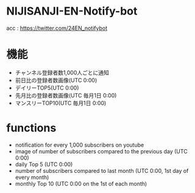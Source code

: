 # NIJISANJI-EN-Notify-bot

acc : https://twitter.com/24EN_notifybot


# 機能
- チャンネル登録者数1,000人ごとに通知
- 前日比の登録者数画像(UTC 0:00)
- デイリーTOP5(UTC 0:00)
- 先月比の登録者数画像(UTC 毎月1日 0:00)
- マンスリーTOP10(UTC 毎月1日 0:00)
# functions
- notification for every 1,000 subscribers on youtube
- image of number of subscribers compared to the previous day (UTC 0:00)
- daily Top 5 (UTC 0:00)
- number of subscribers compared to last month (UTC 0:00, 1st day of every month)
- monthly Top 10 (UTC 0:00 on the 1st of each month)  
